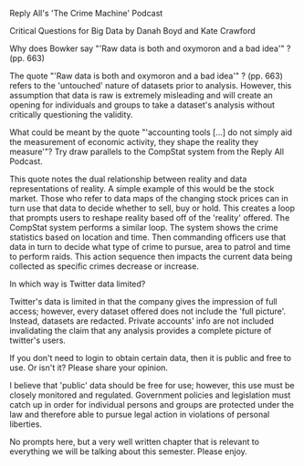 Reply All's 'The Crime Machine' Podcast

Critical Questions for Big Data by Danah Boyd and Kate Crawford

Why does Bowker say "'Raw data is both and oxymoron and a bad idea'" ? (pp. 663)

The quote "'Raw data is both and oxymoron and a bad idea'" ? (pp. 663) refers to the 'untouched' nature of datasets prior to analysis. However, this assumption that data is raw is extremely misleading and will create an opening for individuals and groups to take a dataset's analysis without critically questioning the validity. 

What could be meant by the quote "'accounting tools [...] do not simply aid the measurement of economic activity, they shape the reality they measure'"? Try draw parallels to the CompStat system from the Reply All Podcast.

This quote notes the dual relationship between reality and data representations of reality. A simple example of this would be the stock market. Those who refer to data maps of the changing stock prices can in turn use that data to decide whether to sell, buy or hold. This creates a loop that prompts users to reshape reality based off of the 'reality' offered.
The CompStat system performs a similar loop. The system shows the crime statistics based on location and time. Then commanding officers use that data in turn to decide what type of crime to pursue, area to patrol and time to perform raids. This action sequence then impacts the current data being collected as specific crimes decrease or increase.

In which way is Twitter data limited?

Twitter's data is limited in that the company gives the impression of full access; however, every dataset offered does not include the 'full picture'. Instead, datasets are redacted. Private accounts' info are not included invalidating the claim that any analysis provides a complete picture of twitter's users.

If you don't need to login to obtain certain data, then it is public and free to use. Or isn't it? Please share your opinion.

I believe that 'public' data should be free for use; however, this use must be closely monitored and regulated. Government policies and legislation must catch up in order for individual persons and groups are protected under the law and therefore able to pursue legal action in violations of personal liberties.

No prompts here, but a very well written chapter that is relevant to everything we will be talking about this semester. Please enjoy.
